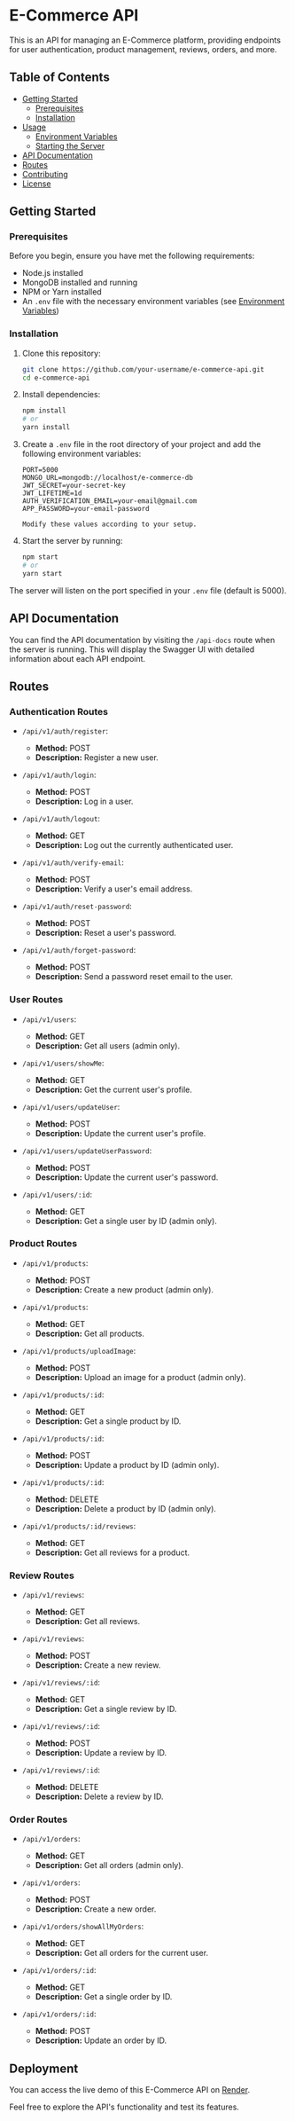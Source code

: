 # E-Commerce API

This is an API for managing an E-Commerce platform, providing endpoints for user authentication, product management, reviews, orders, and more.

## Table of Contents

- [Getting Started](#getting-started)
  - [Prerequisites](#prerequisites)
  - [Installation](#installation)
- [Usage](#usage)
  - [Environment Variables](#environment-variables)
  - [Starting the Server](#starting-the-server)
- [API Documentation](#api-documentation)
- [Routes](#routes)
- [Contributing](#contributing)
- [License](#license)

## Getting Started

### Prerequisites

Before you begin, ensure you have met the following requirements:

- Node.js installed
- MongoDB installed and running
- NPM or Yarn installed
- An `.env` file with the necessary environment variables (see [Environment Variables](#environment-variables))

### Installation

1. Clone this repository:

   ```sh
   git clone https://github.com/your-username/e-commerce-api.git
   cd e-commerce-api

2. Install dependencies:

   ```sh
   npm install
   # or
   yarn install

3. Create a `.env` file in the root directory of your project and add the following environment variables:

   ```env
   PORT=5000
   MONGO_URL=mongodb://localhost/e-commerce-db
   JWT_SECRET=your-secret-key
   JWT_LIFETIME=1d
   AUTH_VERIFICATION_EMAIL=your-email@gmail.com
   APP_PASSWORD=your-email-password

   Modify these values according to your setup.

4. Start the server by running:

   ```sh
   npm start
   # or
   yarn start

 The server will listen on the port specified in your `.env` file (default is 5000).

## API Documentation

You can find the API documentation by visiting the `/api-docs` route when the server is running. This will display the Swagger UI with detailed information about each API endpoint.

## Routes

### Authentication Routes

- `/api/v1/auth/register`:
  - **Method:** POST
  - **Description:** Register a new user.

- `/api/v1/auth/login`:
  - **Method:** POST
  - **Description:** Log in a user.

- `/api/v1/auth/logout`:
  - **Method:** GET
  - **Description:** Log out the currently authenticated user.

- `/api/v1/auth/verify-email`:
  - **Method:** POST
  - **Description:** Verify a user's email address.

- `/api/v1/auth/reset-password`:
  - **Method:** POST
  - **Description:** Reset a user's password.

- `/api/v1/auth/forget-password`:
  - **Method:** POST
  - **Description:** Send a password reset email to the user.

### User Routes

- `/api/v1/users`:
  - **Method:** GET
  - **Description:** Get all users (admin only).

- `/api/v1/users/showMe`:
  - **Method:** GET
  - **Description:** Get the current user's profile.

- `/api/v1/users/updateUser`:
  - **Method:** POST
  - **Description:** Update the current user's profile.

- `/api/v1/users/updateUserPassword`:
  - **Method:** POST
  - **Description:** Update the current user's password.

- `/api/v1/users/:id`:
  - **Method:** GET
  - **Description:** Get a single user by ID (admin only).

### Product Routes

- `/api/v1/products`:
  - **Method:** POST
  - **Description:** Create a new product (admin only).

- `/api/v1/products`:
  - **Method:** GET
  - **Description:** Get all products.

- `/api/v1/products/uploadImage`:
  - **Method:** POST
  - **Description:** Upload an image for a product (admin only).

- `/api/v1/products/:id`:
  - **Method:** GET
  - **Description:** Get a single product by ID.

- `/api/v1/products/:id`:
  - **Method:** POST
  - **Description:** Update a product by ID (admin only).

- `/api/v1/products/:id`:
  - **Method:** DELETE
  - **Description:** Delete a product by ID (admin only).

- `/api/v1/products/:id/reviews`:
  - **Method:** GET
  - **Description:** Get all reviews for a product.

### Review Routes

- `/api/v1/reviews`:
  - **Method:** GET
  - **Description:** Get all reviews.

- `/api/v1/reviews`:
  - **Method:** POST
  - **Description:** Create a new review.

- `/api/v1/reviews/:id`:
  - **Method:** GET
  - **Description:** Get a single review by ID.

- `/api/v1/reviews/:id`:
  - **Method:** POST
  - **Description:** Update a review by ID.

- `/api/v1/reviews/:id`:
  - **Method:** DELETE
  - **Description:** Delete a review by ID.

### Order Routes

- `/api/v1/orders`:
  - **Method:** GET
  - **Description:** Get all orders (admin only).

- `/api/v1/orders`:
  - **Method:** POST
  - **Description:** Create a new order.

- `/api/v1/orders/showAllMyOrders`:
  - **Method:** GET
  - **Description:** Get all orders for the current user.

- `/api/v1/orders/:id`:
  - **Method:** GET
  - **Description:** Get a single order by ID.

- `/api/v1/orders/:id`:
  - **Method:** POST
  - **Description:** Update an order by ID.


## Deployment

You can access the live demo of this E-Commerce API on [Render](https://your-app-name.onrender.com).

Feel free to explore the API's functionality and test its features.
